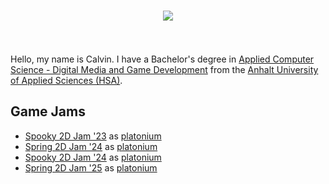 <h1 align="center">
  <a href="https://git.io/typing-svg">
    <img src="https://readme-typing-svg.herokuapp.com/?lines=Hello,+There!+👋;This+is+Calvin....;Nice+to+meet+you!&center=true&size=30">
  </a>
</h1>
<br>
<br>
Hello, my name is Calvin.
I have a Bachelor's degree in <a href="https://www.hs-anhalt.de/en/study/orientation/degree-programs/detail/applied-computer-science-digital-media-and-game-development-bachelor-of-science-1.html">Applied Computer Science - Digital Media and Game Development</a> from the <a href="https://www.hs-anhalt.de/en/start-page.html">Anhalt University of Applied Sciences (HSA)</a>.



<h2>Game Jams</h2>
<ul>
  <li><a href="https://itch.io/jam/spooky-2d-jam-23/rate/2324034">Spooky 2D Jam '23</a> as <a href="https://platonium.itch.io/">platonium</a></li>
  <li><a href="https://itch.io/jam/spring-2d-jam-2024/rate/2716104">Spring 2D Jam '24</a> as <a href="https://platonium.itch.io/">platonium</a></li>
  <li><a href="https://itch.io/jam/spooky-2d-jam-24/rate/3065876">Spooky 2D Jam '24</a> as <a href="https://platonium.itch.io/">platonium</a></li>
  <li><a href="https://itch.io/jam/spring-2d-jam-2025/rate/3504530">Spring 2D Jam '25</a> as <a href="https://platonium.itch.io/">platonium</a></li>
</ul>
